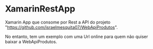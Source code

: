 # XamarinRestApp

Xamarin App que consome por Rest a API do projeto "https://github.com/israelmesquita07/WebApiProdutos".

No entanto, tem um exemplo com uma Url online para quem não quiser baixar a WebApiProdutos.
